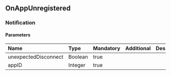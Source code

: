 ## OnAppUnregistered


### Notification

#### Parameters

|Name|Type|Mandatory|Additional|Description|
|:---|:---|:--------|:---------|:----------|
|unexpectedDisconnect|Boolean|true|||
|appID|Integer|true|||
